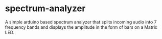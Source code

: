 # spectrum-analyzer
A simple arduino based spectrum analyzer that splits incoming audio into 7 frequency bands and displays the amplitude in the form of bars on a Matrix LED.
